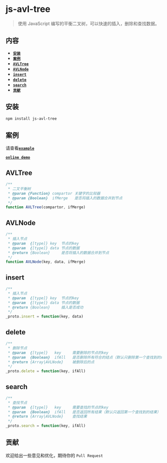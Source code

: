 # js-avl-tree

> 使用 JavaScript 编写的平衡二叉树，可以快速的插入，删除和查找数据。

## 内容

- [**`安装`**](#安装)
- [**`案例`**](#案例)
- [**`AVLTree`**](#AVLTree)
- [**`AVLNode`**](#AVLNode)
- [**`insert`**](#insert)
- [**`delete`**](#delete)
- [**`search`**](#rsearch)
- [**`贡献`**](#贡献)


## 安装

```bash
npm install js-avl-tree
```

## 案例

请查看[**`example`**](https://github.com/wanls4583/js-avl-tree/tree/master/src/example)

[**`online demo`**](https://blog.lisong.hn.cn/code/example/js-avl-tree/src/example/index.html)

## AVLTree

```javascript
/**
 * 二叉平衡树
 * @param {Function} compartor 关键字的比较器
 * @param {Boolean}  ifMerge   是否将插入的数据合并到节点
 */
function AVLTree(compartor, ifMerge)
```

## AVLNode

```javascript
/**
 * 插入节点
 * @param  {[type]} key  节点的key
 * @param  {[type]} data 节点的数据
 * @return {Boolean}     是否将插入的数据合并到节点
 */
function AVLNode(key, data, ifMerge)
```

## insert

```javascript
/**
 * 插入节点
 * @param  {[type]} key  节点的key
 * @param  {[type]} data 节点的数据
 * @return {Boolean}     插入是否成功
 */
_proto.insert = function(key, data)
```

## delete

```javascript
/**
 * 删除节点
 * @param  {[type]}   key     需要删除的节点的key
 * @param  {Boolean}  ifAll   是否删除所有符合的结点（默认只删除第一个查找到的结果）
 * @return {Array|AVLNode}    被删除后的点
 */
_proto.delete = function(key, ifAll) 
```

## search

```javascript
/**
 * 查找节点
 * @param  {[type]}   key     需要查找的节点的key
 * @param  {Boolean}  ifAll   是否返回所有结果（默认只返回第一个查找到的结果）
 * @return {Array|AVLNode}    查找结果
 */
_proto.search = function(key, ifAll)
```

## 贡献

欢迎给出一些意见和优化，期待你的 `Pull Request`